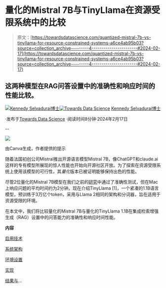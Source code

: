 # 量化的Mistral 7B与TinyLlama在资源受限系统中的比较

> 原文：[https://towardsdatascience.com/quantized-mistral-7b-vs-tinyllama-for-resource-constrained-systems-a6ce4ab95b03?source=collection_archive---------4-----------------------#2024-02-17](https://towardsdatascience.com/quantized-mistral-7b-vs-tinyllama-for-resource-constrained-systems-a6ce4ab95b03?source=collection_archive---------4-----------------------#2024-02-17)

## 这两种模型在RAG问答设置中的准确性和响应时间的性能比较。

[](https://medium.com/@heelara?source=post_page---byline--a6ce4ab95b03--------------------------------)[![Kennedy Selvadurai博士](../Images/8c9175b153ef6a6fdc1793473c506718.png)](https://medium.com/@heelara?source=post_page---byline--a6ce4ab95b03--------------------------------)[](https://towardsdatascience.com/?source=post_page---byline--a6ce4ab95b03--------------------------------)[![Towards Data Science](../Images/a6ff2676ffcc0c7aad8aaf1d79379785.png)](https://towardsdatascience.com/?source=post_page---byline--a6ce4ab95b03--------------------------------) [Kennedy Selvadurai博士](https://medium.com/@heelara?source=post_page---byline--a6ce4ab95b03--------------------------------)

·发布于[Towards Data Science](https://towardsdatascience.com/?source=post_page---byline--a6ce4ab95b03--------------------------------) ·阅读时间8分钟·2024年2月17日

--

![](../Images/0d8c76deed39329ca0bb4fe416a44d64.png)

由Canva生成，作者提供的提示

随着法国初创公司Mistral推出开源语言模型Mistral 7B，像ChatGPT和claude.ai这样的专有模型所展现的惊人性能也开始向开源社区开放。为了探索在资源受限系统上使用该模型的可行性，其*量化*版本已被证明能够保持出色的性能。

尽管2位量化的Mistral 7B模型在我们之前的[研究](https://medium.com/@heelara/querying-internal-documents-using-mistral-7b-with-context-of-ensemble-retrievers-f40aadaf8a6e)中通过了准确性测试，但在Mac上响应问题的平均时间约为2分钟。现在介绍TinyLlama [1]，一个紧凑的1.1B语言模型，预训练于3万亿个token，采用与Llama 2相同的架构和分词器，旨在适用于资源受限的环境。

在本文中，我们将比较量化的Mistral 7B与量化的TinyLlama 1.1B在集成检索增强生成（RAG）设置中的问答能力的准确性和响应时间性能。

**内容**

[启用技术](#d434)

[系统架构](#9cab)

[环境设置](#fd36)

[实现](#2e2c)

[结果与](#f541)…
